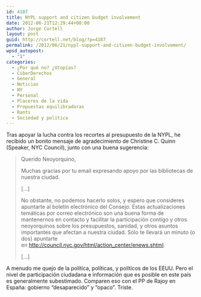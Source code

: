 ```yaml
---
id: 4187
title: NYPL support and citizen budget involvement
date: 2012-06-21T12:29:44+00:00
author: Jorge Cortell
layout: post
guid: http://cortell.net/blog/?p=4187
permalink: /2012/06/21/nypl-support-and-citizen-budget-involvement/
wpsd_autopost:
  - "1"
categories:
  - ¿Por qué no? ¿Utopías?
  - CiberDerechos
  - General
  - Noticias
  - NY
  - Personal
  - Placeres de la vida
  - Propuestas equilibradoras
  - Rants
  - Sociedad y polí­tica
---
```

Tras apoyar la lucha contra los recortes al presupuesto de la NYPL, he recibido un bonito mensaje de agradecimiento de Christine C. Quinn (Speaker, NYC Council), junto con una buena sugerencia:

> Querido Neoyorquino, 
> 
> Muchas gracias por tu email expresando apoyo por las bibliotecas de nuestra ciudad. 
> 
> [&#8230;]
> 
> No obstante, no podemos hacerlo solos, y espero que consideres apuntarte al boletín electrónico del Consejo. Estas actualizaciones temáticas por correo electrónico son una buena forma de mantenernos en contacto y facilitar la participación contigo y otros neoyorquinos sobre los presupuestos, sanidad, y otros asuntos importantes que afectan a nuestra ciudad. Sólo te llevará un minuto (o dos) apuntarte en <http://council.nyc.gov/html/action_center/enews.shtml>.
> 
> [&#8230;]

A menudo me quejo de la política, políticas, y políticos de los EEUU. Pero el nivel de participación ciudadana e información que es posible en este país es generalmente subestimado. Comparen eso con el PP de Rajoy en España: gobierno &#8220;desaparecido&#8221; y &#8220;opaco&#8221;. Triste.